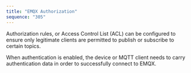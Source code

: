 ```yaml
---
title: "EMQX Authorization"
sequence: "305"
---
```


Authorization rules, or Access Control List (ACL) can be configured to ensure
only legitimate clients are permitted to publish or subscribe to certain topics.

When authentication is enabled,
the device or MQTT client needs to carry authentication data in order to successfully connect to EMQX.


